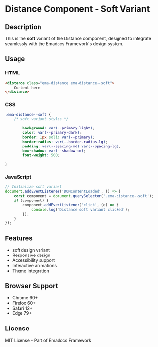 # Distance Component - Soft Variant

## Description
This is the **soft** variant of the Distance component, designed to integrate seamlessly with the Emadocs Framework's design system.

## Usage

### HTML
```html
<distance class="ema-distance ema-distance--soft">
    Content here
</distance>
```

### CSS
```css
.ema-distance--soft {
    /* soft variant styles */
    
        background: var(--primary-light);
        color: var(--primary-dark);
        border: 1px solid var(--primary);
        border-radius: var(--border-radius-lg);
        padding: var(--spacing-md) var(--spacing-lg);
        box-shadow: var(--shadow-sm);
        font-weight: 500;
    
}
```

### JavaScript
```javascript
// Initialize soft variant
document.addEventListener('DOMContentLoaded', () => {
    const component = document.querySelector('.ema-distance--soft');
    if (component) {
        component.addEventListener('click', (e) => {
            console.log('Distance soft variant clicked');
        });
    }
});
```

## Features
- soft design variant
- Responsive design
- Accessibility support
- Interactive animations
- Theme integration

## Browser Support
- Chrome 60+
- Firefox 60+
- Safari 12+
- Edge 79+

## License
MIT License - Part of Emadocs Framework
